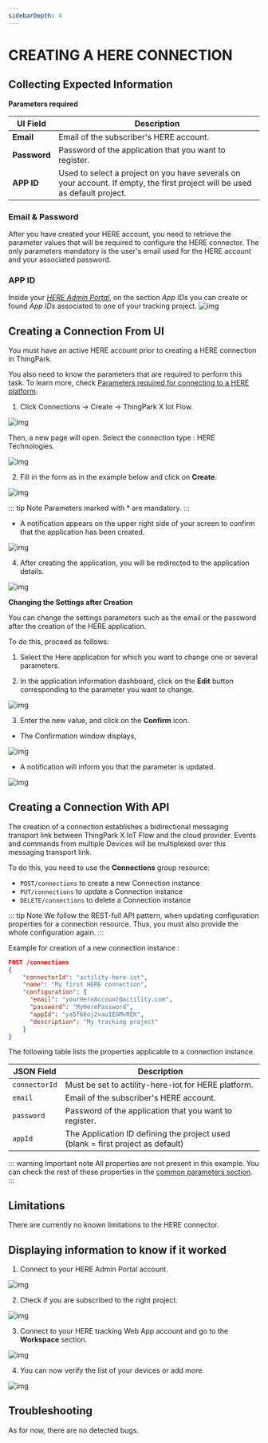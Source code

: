 ```yaml
---
sidebarDepth: 4
---
```


# CREATING A HERE CONNECTION

## Collecting Expected Information

<a id="HEREparameters">**Parameters required**</a>

| UI Field | Description |
| ------ | ----------- |
| **Email** | Email of the subscriber's HERE account. |
| **Password** | Password of the application that you want to register. |
| **APP ID** | Used to select a project on you have severals on your account. If empty, the first project will be used as default project. |

### Email & Password

After you have created your HERE account, you need to retrieve the parameter values that will be required to configure the HERE connector.
The only parameters mandatory is the user's email used for the HERE account and your associated password.

### APP ID
Inside your [*HERE Admin Portal*](https://admin.tracking.here.com/#/), on the section *App IDs* you can create or found *App IDs* associated to one of your tracking project.
![img](images/CollectAppID.png)

## Creating a Connection From UI

You must have an active HERE account prior to creating a HERE connection in ThingPark.

You also need to know the parameters that are required to perform this task. To learn more, check [Parameters required for connecting to a HERE platform](#HEREparameters).

1. Click Connections -> Create -> ThingPark X Iot Flow.

![img](images/ui/create_connection.png)

Then, a new page will open. Select the connection type : HERE Technologies.

![img](images/ui/create_here.png)

2. Fill in the form as in the example below and click on **Create**.

![img](images/ui/set_your_connection.png)

::: tip Note
Parameters marked with * are mandatory.
:::

* A notification appears on the upper right side of your screen to confirm that the application has been created.

![img](images/ui/connection_created.png)

4. After creating the application, you will be redirected to the application details.

![img](images/ui/connection_page.png)

**Changing the Settings after Creation**

You can change the settings parameters such as the email or the password after the creation of the HERE application.

To do this, proceed as follows:

1. Select the Here application for which you want to change one or several parameters.

2. In the application information dashboard, click on the **Edit** button corresponding to the parameter you want to change.

![img](images/ui/edit_button.png)

3. Enter the new value, and click on the **Confirm** icon.

* The Confirmation window displays,

![img](images/ui/proceed_update.png)

* A notification will inform you that the parameter is updated.

![img](images/ui/confirmation_update.png)

## Creating a Connection With API

The creation of a connection establishes a bidirectional messaging transport link between ThingPark X IoT Flow and the cloud provider. Events and commands from multiple Devices will be multiplexed over this messaging transport link.

To do this, you need to use the **Connections** group resource:

* `POST/connections` to create a new Connection instance
* `PUT/connections` to update a Connection instance
* `DELETE/connections` to delete a Connection instance

::: tip Note
We follow the REST-full API pattern, when updating configuration properties for a connection resource. Thus, you must also provide the whole configuration again.
:::

Example for creation of a new connection instance :

```json
POST /connections
{
    "connectorId": "actility-here-iot",
    "name": "My first HERE connection",
    "configuration": {
      "email": "yourHereAccount@actility.com",
      "password": "MyHerePassword",
      "appId": "ya5f66oj2vau1EGMvREK",
      "description": "My tracking project"
    }
}
```

The following table lists the properties applicable to a connection instance.

| JSON Field | Description |
| ------ | ----------- |
| ```connectorId``` | Must be set to actility-here-iot for HERE platform. |
| ```email``` | Email of the subscriber's HERE account. |
| ```password``` | Password of the application that you want to register. |
| ```appId``` | The Application ID defining the project used (blank = first project as default) |

::: warning Important note
All properties are not present in this example. You can check the rest of these properties in the [common parameters section](../../Getting_Started/Setting_Up_A_Connection_instance/About_connections.html#common-parameters).
:::

## Limitations

There are currently no known limitations to the HERE connector.

## Displaying information to know if it worked

1. Connect to your HERE Admin Portal account.

![img](images/here_admin_sign_in.png)

2. Check if you are subscribed to the right project.
      
![img](images/project_subscribe.png)

3. Connect to your HERE tracking Web App account and go to the **Workspace** section.

![img](images/here_workspace.png)

4. You can now verify the list of your devices or add more.

![img](images/here_devices.png)

## Troubleshooting

[comment]: <> (<a id="troubleshooting"></a>)

As for now, there are no detected bugs.
